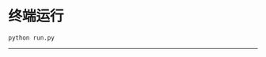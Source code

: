 # 终端运行

```shell
python run.py
```
****************************************************************************************************************************************************************************************************************************************************************************************************************************************************************************************************************************************************************************************************************************************************************************************************************************************************************************************************************************************************************************************************************************************************************************